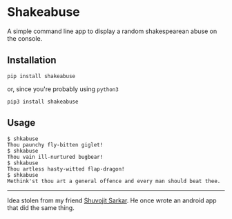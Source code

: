 # Shakeabuse

A simple command line app to display a random shakespearean abuse on the console.

## Installation

```
pip install shakeabuse
```
or, since you're probably using `python3`
```
pip3 install shakeabuse
```

## Usage

```
$ shkabuse
Thou paunchy fly-bitten giglet!
$ shkabuse
Thou vain ill-nurtured bugbear!
$ shkabuse
Thou artless hasty-witted flap-dragon!
$ shkabuse
Methink'st thou art a general offence and every man should beat thee.
```

---
Idea stolen from my friend [Shuvojit Sarkar](https://github.com/shuvojit-tps). He once wrote an android app that did the same thing.
